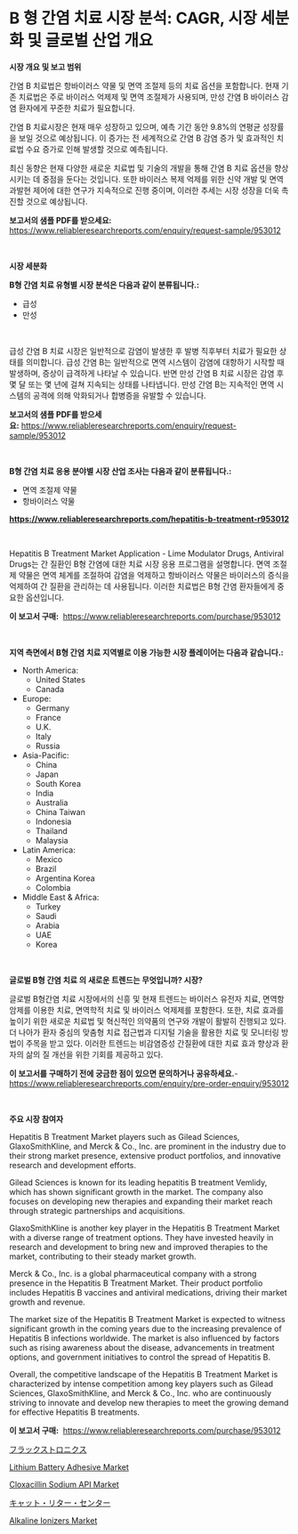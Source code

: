 <p><h1>B 형 간염 치료 시장 분석: CAGR, 시장 세분화 및 글로벌 산업 개요</h1></p><p><strong>시장 개요 및 보고 범위</strong></p>
<p><p>간염 B 치료법은 항바이러스 약물 및 면역 조절제 등의 치료 옵션을 포함합니다. 현재 기존 치료법은 주로 바이러스 억제제 및 면역 조절제가 사용되며, 만성 간염 B 바이러스 감염 환자에게 꾸준한 치료가 필요합니다.</p><p>간염 B 치료시장은 현재 매우 성장하고 있으며, 예측 기간 동안 9.8%의 연평균 성장률을 보일 것으로 예상됩니다. 이 증가는 전 세계적으로 간염 B 감염 증가 및 효과적인 치료법 수요 증가로 인해 발생할 것으로 예측됩니다.</p><p>최신 동향은 현재 다양한 새로운 치료법 및 기술의 개발을 통해 간염 B 치료 옵션을 향상시키는 데 중점을 둔다는 것입니다. 또한 바이러스 복제 억제를 위한 신약 개발 및 면역 과발현 제어에 대한 연구가 지속적으로 진행 중이며, 이러한 추세는 시장 성장을 더욱 촉진할 것으로 예상됩니다.</p></p>
<p><strong>보고서의 샘플 PDF를 받으세요:</strong> <a href="https://www.reliableresearchreports.com/enquiry/request-sample/953012">https://www.reliableresearchreports.com/enquiry/request-sample/953012</a></p>
<p>&nbsp;</p>
<p><strong>시장 세분화</strong></p>
<p><strong>B형 간염 치료 유형별 시장 분석은 다음과 같이 분류됩니다.:</strong></p>
<p><ul><li>급성</li><li>만성</li></ul></p>
<p>&nbsp;</p>
<p><p>급성 간염 B 치료 시장은 일반적으로 감염이 발생한 후 발병 직후부터 치료가 필요한 상태를 의미합니다. 급성 간염 B는 일반적으로 면역 시스템이 감염에 대항하기 시작할 때 발생하며, 증상이 급격하게 나타날 수 있습니다. 반면 만성 간염 B 치료 시장은 감염 후 몇 달 또는 몇 년에 걸쳐 지속되는 상태를 나타냅니다. 만성 간염 B는 지속적인 면역 시스템의 공격에 의해 악화되거나 합병증을 유발할 수 있습니다.</p></p>
<p><strong>보고서의 샘플 PDF를 받으세요:</strong>&nbsp;<a href="https://www.reliableresearchreports.com/enquiry/request-sample/953012">https://www.reliableresearchreports.com/enquiry/request-sample/953012</a></p>
<p>&nbsp;</p>
<p><strong> B형 간염 치료 응용 분야별 시장 산업 조사는 다음과 같이 분류됩니다.:</strong></p>
<p><ul><li>면역 조절제 약물</li><li>항바이러스 약물</li></ul></p>
<p><strong><a href="https://www.reliableresearchreports.com/hepatitis-b-treatment-r953012">https://www.reliableresearchreports.com/hepatitis-b-treatment-r953012</a></strong></p>
<p>&nbsp;</p>
<p><p>Hepatitis B Treatment Market Application - Lime Modulator Drugs, Antiviral Drugs는 간 질환인 B형 간염에 대한 치료 시장 응용 프로그램을 설명합니다. 면역 조절제 약물은 면역 체계를 조절하여 감염을 억제하고 항바이러스 약물은 바이러스의 증식을 억제하여 간 질환을 관리하는 데 사용됩니다. 이러한 치료법은 B형 간염 환자들에게 중요한 옵션입니다.</p></p>
<p><strong>이 보고서 구매:</strong>&nbsp; <a href="https://www.reliableresearchreports.com/purchase/953012">https://www.reliableresearchreports.com/purchase/953012</a></p>
<p>&nbsp;</p>
<p><strong>지역 측면에서 B형 간염 치료 지역별로 이용 가능한 시장 플레이어는 다음과 같습니다.:</strong></p>
<p><ul>
    <li>
        North America:
        <ul>
            <li>United States</li>
            <li>Canada</li>
        </ul>
    </li>
    <li>
        Europe:
        <ul>
            <li>Germany</li>
            <li>France</li>
            <li>U.K.</li>
            <li>Italy</li>
            <li>Russia</li>
        </ul>
    </li>
    <li>
        Asia-Pacific:
        <ul>
            <li>China</li>
            <li>Japan</li>
            <li>South Korea</li>
            <li>India</li>
            <li>Australia</li>
            <li>China Taiwan</li>
            <li>Indonesia</li>
            <li>Thailand</li>
            <li>Malaysia</li>
        </ul>
    </li>
    <li>
        Latin America:
        <ul>
            <li>Mexico</li>
            <li>Brazil</li>
            <li>Argentina Korea</li>
            <li>Colombia</li>
        </ul>
    </li>
    <li>
        Middle East & Africa:
        <ul>
            <li>Turkey</li>
            <li>Saudi</li>
            <li>Arabia</li>
            <li>UAE</li>
            <li>Korea</li>
        </ul>
    </li>
    </ul></p>
<p>&nbsp;</p>
<p><strong>글로벌 B형 간염 치료 의 새로운 트렌드는 무엇입니까? 시장?</strong></p>
<p><p>글로벌 B형간염 치료 시장에서의 신흥 및 현재 트렌드는 바이러스 유전자 치료, 면역항암제를 이용한 치료, 면역학적 치료 및 바이러스 억제제를 포함한다. 또한, 치료 효과를 높이기 위한 새로운 치료법 및 혁신적인 의약품의 연구와 개발이 활발히 진행되고 있다. 더 나아가 환자 중심의 맞춤형 치료 접근법과 디지털 기술을 활용한 치료 및 모니터링 방법이 주목을 받고 있다. 이러한 트렌드는 비감염증성 간질환에 대한 치료 효과 향상과 환자의 삶의 질 개선을 위한 기회를 제공하고 있다.</p></p>
<p><strong>이 보고서를 구매하기 전에 궁금한 점이 있으면 문의하거나 공유하세요.</strong>- <a href="https://www.reliableresearchreports.com/enquiry/pre-order-enquiry/953012">https://www.reliableresearchreports.com/enquiry/pre-order-enquiry/953012</a></p>
<p>&nbsp;</p>
<p><strong>주요 시장 참여자</strong></p>
<p><p>Hepatitis B Treatment Market players such as Gilead Sciences, GlaxoSmithKline, and Merck & Co., Inc. are prominent in the industry due to their strong market presence, extensive product portfolios, and innovative research and development efforts.</p><p>Gilead Sciences is known for its leading hepatitis B treatment Vemlidy, which has shown significant growth in the market. The company also focuses on developing new therapies and expanding their market reach through strategic partnerships and acquisitions.</p><p>GlaxoSmithKline is another key player in the Hepatitis B Treatment Market with a diverse range of treatment options. They have invested heavily in research and development to bring new and improved therapies to the market, contributing to their steady market growth.</p><p>Merck & Co., Inc. is a global pharmaceutical company with a strong presence in the Hepatitis B Treatment Market. Their product portfolio includes Hepatitis B vaccines and antiviral medications, driving their market growth and revenue.</p><p>The market size of the Hepatitis B Treatment Market is expected to witness significant growth in the coming years due to the increasing prevalence of Hepatitis B infections worldwide. The market is also influenced by factors such as rising awareness about the disease, advancements in treatment options, and government initiatives to control the spread of Hepatitis B.</p><p>Overall, the competitive landscape of the Hepatitis B Treatment Market is characterized by intense competition among key players such as Gilead Sciences, GlaxoSmithKline, and Merck & Co., Inc. who are continuously striving to innovate and develop new therapies to meet the growing demand for effective Hepatitis B treatments.</p></p>
<p><strong>이 보고서 구매:</strong>&nbsp;&nbsp;<a href="https://www.reliableresearchreports.com/purchase/953012">https://www.reliableresearchreports.com/purchase/953012</a></p>
<p><p><a href="https://github.com/mathieurico66/Market-Research-Report-List-1/blob/main/239851529886.md">フラックストロニクス</a></p><p><a href="https://www.linkedin.com/pulse/decoding-lithium-battery-adhesive-market-metrics-share-xmyle?trackingId=RU8h1tqPO7bPLQ6NOnLF6A%3D%3D">Lithium Battery Adhesive Market</a></p><p><a href="https://www.linkedin.com/pulse/cloxacillin-sodium-api-market-trends-forecast-competitive-nsoje?trackingId=gXXwZ8q4hs2j%2BK64TxR5mw%3D%3D">Cloxacillin Sodium API Market</a></p><p><a href="https://github.com/SarahFahey88/Market-Research-Report-List-1/blob/main/449104929887.md">キャット・リター・センター</a></p><p><a href="https://github.com/lataunyatinikmelvin59ilbd0dv/Market-Research-Report-List-2/blob/main/alkaline-ionizers-market.md">Alkaline Ionizers Market</a></p></p>